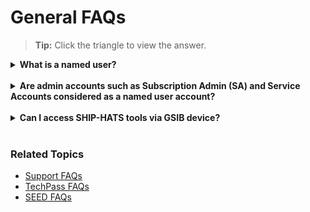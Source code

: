# General FAQs

>**Tip:** Click the triangle to view the answer.

<details>
  <summary><b>What is a named user?</b></summary><br>

A named user refers to the license that is bound to a specific user. Each named user uses a license in the subscription quota.
</details>
<br>
<details>
  <summary><b>Are admin accounts such as Subscription Admin (SA) and Service Accounts considered as a named user account? </b></summary><br>

Yes. Subscription Admin (SA) and Service Accounts are considered as a named user account.
</details>
<br>
<!--<details>
  <summary><b>How do I reset my password?</b></summary><br>
Refer to the [Reset password](https://docs.developer.tech.gov.sg/docs/ship-hats-portal/#/users-self-help) section in the [SHIP-HATS portal](https://docs.developer.tech.gov.sg/docs/ship-hats-portal/#/) documentation.
</details>
<br>-->
<!--<details>
  <summary><b>How do I reset my 2FA?</b></summary><br>
Refer to the [reset 2FA](https://docs.developer.tech.gov.sg/docs/ship-hats-portal/#/users-self-help) section in the [SHIP-HATS portal](https://docs.developer.tech.gov.sg/docs/ship-hats-portal/#/) documentation.
</details>
<br>-->
<!--<details>
  <summary><b>What if I have lost my mobile device?</b></summary><br>
Refer to the [manage accounts](https://docs.developer.tech.gov.sg/docs/ship-hats-portal/#/manage-account) section to reset your account.
</details>
<br>-->
<details>
  <summary><b><b>Can I access SHIP-HATS tools via GSIB device?</b></b></summary><br>

Yes. You can access SHIP-HATS tools such as Confluence, Jira, Nexus Repo, Nexus IQ, and SHIP-HATS Service Desk via GSIB.

</details>
<br>

### Related Topics

- [Support FAQs](support)
- [TechPass FAQs](techpass-faqs)
- [SEED FAQs](seed-faqs)
<!--- [Subscription FAQs](subscription)-->
